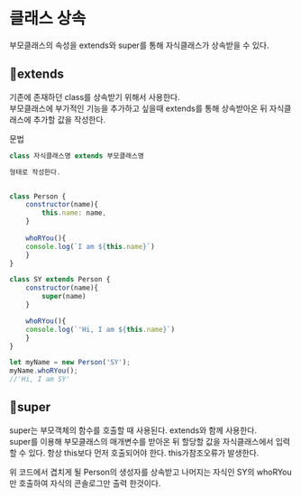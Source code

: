 # 클래스 상속

부모클래스의 속성을 extends와 super를 통해 자식클래스가 상속받을 수 있다.

## 📌extends

기존에 존재하던 class를 상속받기 위해서 사용한다.   
부모클래스에 부가적인 기능을 추가하고 싶을때 extends를 통해 상속받아온 뒤 자식클래스에 추가할 값을 작성한다.

문법
```js
class 자식클래스명 extends 부모클래스명 

형태로 작성한다.
```
```js

class Person {
    constructor(name){
        this.name: name,
    }
    
    whoRYou(){
    console.log(`I am ${this.name}`)
    }
}

class SY extends Person {
    constructor(name){
        super(name)
    }

    whoRYou(){
    console.log(`'Hi, I am ${this.name}`)
    }
}

let myName = new Person('SY');
myName.whoRYou();
//'Hi, I am SY'

```

## 📌super

super는 부모객체의 함수를 호출할 때 사용된다.
extends와 함께 사용한다.   
super를 이용해 부모클래스의 매개변수를 받아온 뒤 할당할 값을 자식클래스에서 입력할 수 있다.
항상 this보다 먼저 호출되어야 한다. this가참조오류가 발생한다.

위 코드에서 겹치게 될 Person의 생성자를 상속받고 나머지는 자식인 SY의 whoRYou만 호출하여 자식의 콘솔로그만 출력 한것이다.

